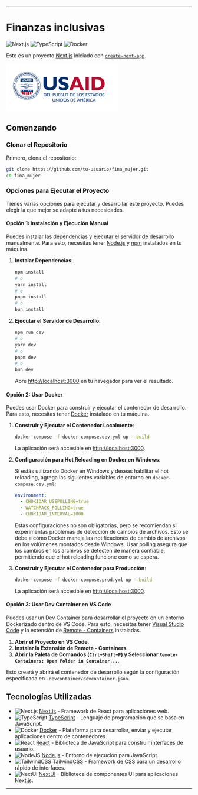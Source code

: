 
---

# Finanzas inclusivas

![Next.js](https://img.shields.io/badge/Next.js-14.2.3-blue.svg)
![TypeScript](https://img.shields.io/badge/TypeScript-5.4.5-blue.svg)
![Docker](https://img.shields.io/badge/Docker-20.10.7-blue.svg)

Este es un proyecto [Next.js](https://nextjs.org/) iniciado con [`create-next-app`](https://github.com/vercel/next.js/tree/canary/packages/create-next-app).

![Logo de Fina Mujer](./public/assets/logo/fina_mujer_logo.png)  <!-- Asegúrate de reemplazar este comentario con la ruta real de tu logo -->

## Comenzando

### Clonar el Repositorio

Primero, clona el repositorio:

```bash
git clone https://github.com/tu-usuario/fina_mujer.git
cd fina_mujer
```

### Opciones para Ejecutar el Proyecto

Tienes varias opciones para ejecutar y desarrollar este proyecto. Puedes elegir la que mejor se adapte a tus necesidades.

#### Opción 1: Instalación y Ejecución Manual

Puedes instalar las dependencias y ejecutar el servidor de desarrollo manualmente. Para esto, necesitas tener [Node.js](https://nodejs.org/) y [npm](https://www.npmjs.com/) instalados en tu máquina.

1. **Instalar Dependencias**:

   ```bash
   npm install
   # o
   yarn install
   # o
   pnpm install
   # o
   bun install
   ```

2. **Ejecutar el Servidor de Desarrollo**:

   ```bash
   npm run dev
   # o
   yarn dev
   # o
   pnpm dev
   # o
   bun dev
   ```

   Abre [http://localhost:3000](http://localhost:3000) en tu navegador para ver el resultado.

#### Opción 2: Usar Docker

Puedes usar Docker para construir y ejecutar el contenedor de desarrollo. Para esto, necesitas tener [Docker](https://www.docker.com/) instalado en tu máquina.

1. **Construir y Ejecutar el Contenedor Localmente**:

   ```bash
   docker-compose -f docker-compose.dev.yml up --build
   ```

   La aplicación será accesible en [http://localhost:3000](http://localhost:3000).

2. **Configuración para Hot Reloading en Docker en Windows**:

   Si estás utilizando Docker en Windows y deseas habilitar el hot reloading, agrega las siguientes variables de entorno en `docker-compose.dev.yml`:

   ```yaml
   environment:
     - CHOKIDAR_USEPOLLING=true
     - WATCHPACK_POLLING=true
     - CHOKIDAR_INTERVAL=1000
   ```

   Estas configuraciones no son obligatorias, pero se recomiendan si experimentas problemas de detección de cambios de archivos. Esto se debe a cómo Docker maneja las notificaciones de cambio de archivos en los volúmenes montados desde Windows. Usar polling asegura que los cambios en los archivos se detecten de manera confiable, permitiendo que el hot reloading funcione como se espera.

3. **Construir y Ejecutar el Contenedor para Producción**:

   ```bash
   docker-compose -f docker-compose.prod.yml up --build
   ```

   La aplicación será accesible en [http://localhost:3000](http://localhost:3000).

#### Opción 3: Usar Dev Container en VS Code

Puedes usar un Dev Container para desarrollar el proyecto en un entorno Dockerizado dentro de VS Code. Para esto, necesitas tener [Visual Studio Code](https://code.visualstudio.com/) y la extensión de [Remote - Containers](https://marketplace.visualstudio.com/items?itemName=ms-vscode-remote.remote-containers) instaladas.

1. **Abrir el Proyecto en VS Code**.
2. **Instalar la Extensión de Remote - Containers**.
3. **Abrir la Paleta de Comandos (`Ctrl+Shift+P`) y Seleccionar `Remote-Containers: Open Folder in Container...`**.

Esto creará y abrirá el contenedor de desarrollo según la configuración especificada en `.devcontainer/devcontainer.json`.

## Tecnologías Utilizadas

- ![Next.js](https://img.shields.io/badge/Next.js-black?style=for-the-badge&logo=next.js&logoColor=white) [Next.js](https://nextjs.org/) - Framework de React para aplicaciones web.
- ![TypeScript](https://img.shields.io/badge/typescript-%23007ACC.svg?style=for-the-badge&logo=typescript&logoColor=white) [TypeScript](https://www.typescriptlang.org/) - Lenguaje de programación que se basa en JavaScript.
- ![Docker](https://img.shields.io/badge/docker-%230db7ed.svg?style=for-the-badge&logo=docker&logoColor=white) [Docker](https://www.docker.com/) - Plataforma para desarrollar, enviar y ejecutar aplicaciones dentro de contenedores.
- ![React](https://img.shields.io/badge/react-%2320232a.svg?style=for-the-badge&logo=react&logoColor=%2361DAFB) [React](https://reactjs.org/) - Biblioteca de JavaScript para construir interfaces de usuario.
- ![NodeJS](https://img.shields.io/badge/node.js-6DA55F?style=for-the-badge&logo=node.js&logoColor=white) [Node.js](https://nodejs.org/) - Entorno de ejecución para JavaScript.
- ![TailwindCSS](https://img.shields.io/badge/tailwindcss-%2338B2AC.svg?style=for-the-badge&logo=tailwind-css&logoColor=white) [TailwindCSS](https://tailwindcss.com/) - Framework de CSS para un desarrollo rápido de interfaces.
- ![NextUI](https://img.shields.io/badge/NextUI-%233a74df.svg?style=for-the-badge&logo=next.js&logoColor=white) [NextUI](https://nextui.org/) - Biblioteca de componentes UI para aplicaciones Next.js.

---
